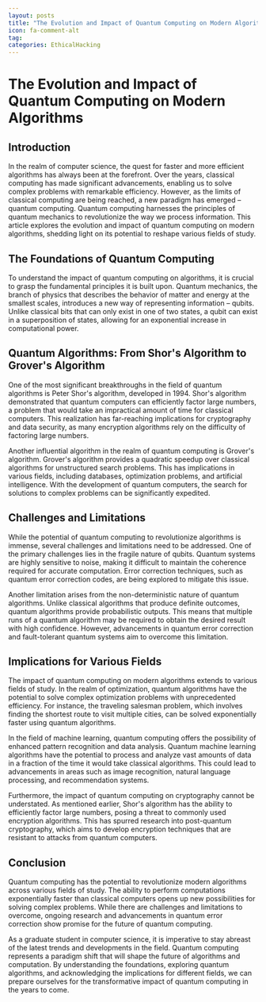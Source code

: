 ```yaml
---
layout: posts
title: "The Evolution and Impact of Quantum Computing on Modern Algorithms"
icon: fa-comment-alt
tag:      
categories: EthicalHacking
---
```



# The Evolution and Impact of Quantum Computing on Modern Algorithms

## Introduction

In the realm of computer science, the quest for faster and more efficient algorithms has always been at the forefront. Over the years, classical computing has made significant advancements, enabling us to solve complex problems with remarkable efficiency. However, as the limits of classical computing are being reached, a new paradigm has emerged – quantum computing. Quantum computing harnesses the principles of quantum mechanics to revolutionize the way we process information. This article explores the evolution and impact of quantum computing on modern algorithms, shedding light on its potential to reshape various fields of study.

## The Foundations of Quantum Computing

To understand the impact of quantum computing on algorithms, it is crucial to grasp the fundamental principles it is built upon. Quantum mechanics, the branch of physics that describes the behavior of matter and energy at the smallest scales, introduces a new way of representing information – qubits. Unlike classical bits that can only exist in one of two states, a qubit can exist in a superposition of states, allowing for an exponential increase in computational power.

## Quantum Algorithms: From Shor's Algorithm to Grover's Algorithm

One of the most significant breakthroughs in the field of quantum algorithms is Peter Shor's algorithm, developed in 1994. Shor's algorithm demonstrated that quantum computers can efficiently factor large numbers, a problem that would take an impractical amount of time for classical computers. This realization has far-reaching implications for cryptography and data security, as many encryption algorithms rely on the difficulty of factoring large numbers.

Another influential algorithm in the realm of quantum computing is Grover's algorithm. Grover's algorithm provides a quadratic speedup over classical algorithms for unstructured search problems. This has implications in various fields, including databases, optimization problems, and artificial intelligence. With the development of quantum computers, the search for solutions to complex problems can be significantly expedited.

## Challenges and Limitations

While the potential of quantum computing to revolutionize algorithms is immense, several challenges and limitations need to be addressed. One of the primary challenges lies in the fragile nature of qubits. Quantum systems are highly sensitive to noise, making it difficult to maintain the coherence required for accurate computation. Error correction techniques, such as quantum error correction codes, are being explored to mitigate this issue.

Another limitation arises from the non-deterministic nature of quantum algorithms. Unlike classical algorithms that produce definite outcomes, quantum algorithms provide probabilistic outputs. This means that multiple runs of a quantum algorithm may be required to obtain the desired result with high confidence. However, advancements in quantum error correction and fault-tolerant quantum systems aim to overcome this limitation.

## Implications for Various Fields

The impact of quantum computing on modern algorithms extends to various fields of study. In the realm of optimization, quantum algorithms have the potential to solve complex optimization problems with unprecedented efficiency. For instance, the traveling salesman problem, which involves finding the shortest route to visit multiple cities, can be solved exponentially faster using quantum algorithms.

In the field of machine learning, quantum computing offers the possibility of enhanced pattern recognition and data analysis. Quantum machine learning algorithms have the potential to process and analyze vast amounts of data in a fraction of the time it would take classical algorithms. This could lead to advancements in areas such as image recognition, natural language processing, and recommendation systems.

Furthermore, the impact of quantum computing on cryptography cannot be understated. As mentioned earlier, Shor's algorithm has the ability to efficiently factor large numbers, posing a threat to commonly used encryption algorithms. This has spurred research into post-quantum cryptography, which aims to develop encryption techniques that are resistant to attacks from quantum computers.

## Conclusion

Quantum computing has the potential to revolutionize modern algorithms across various fields of study. The ability to perform computations exponentially faster than classical computers opens up new possibilities for solving complex problems. While there are challenges and limitations to overcome, ongoing research and advancements in quantum error correction show promise for the future of quantum computing.

As a graduate student in computer science, it is imperative to stay abreast of the latest trends and developments in the field. Quantum computing represents a paradigm shift that will shape the future of algorithms and computation. By understanding the foundations, exploring quantum algorithms, and acknowledging the implications for different fields, we can prepare ourselves for the transformative impact of quantum computing in the years to come.